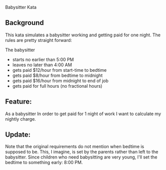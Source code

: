 Babysitter Kata

Background
----------

This kata simulates a babysitter working and getting paid for one night. The rules are pretty straight forward:

The babysitter

- starts no earlier than 5:00 PM
- leaves no later than 4:00 AM
- gets paid $12/hour from start-time to bedtime
- gets paid $8/hour from bedtime to midnight
- gets paid $16/hour from midnight to end of job
- gets paid for full hours (no fractional hours)

Feature:
--------

As a babysitter In order to get paid for 1 night of work I want to calculate my nightly charge.

Update:
-------

Note that the original requirements do not mention when bedtime is supposed to be.  This, I imagine, is set by the parents rather than left to the babysitter.  Since children who need babysitting are very young, I'll set the bedtime to something early: 8:00 PM.
